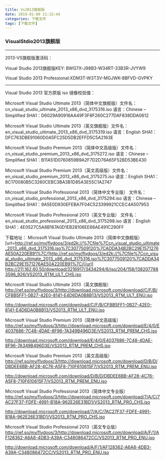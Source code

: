 ```yaml
---
title: Vs2013旗舰版
date: 2019-01-09 21:15:44
categories: 下载文件
tags: [下载文件]
---
```


### VisualStdio2013旗舰版

***

2013-VS旗舰版激活码：

Visual Studio 2013旗舰版KEY: BWG7X-J98B3-W34RT-33B3R-JVYW9

Visual Studio 2013 Professional:XDM3T-W3T3V-MGJWK-8BFVD-GVPKY

***

Visual Studio 2013 官方原版 iso 镜像校验值：

Microsoft Visual Studio Ultimate 2013（简体中文旗舰版）文件名：cn_visual_studio_ultimate_2013_x86_dvd_3175316.iso
语言：Chinese – Simplified
SHA1：D6029A90916AA49F3F8F260C277DAF838DDA0612

Microsoft Visual Studio Ultimate 2013（英文旗舰版）文件名：en_visual_studio_ultimate_2013_x86_dvd_3175319.iso
语言：English
SHA1：DFC763DBE91060D0A5FC25D5DB2EFFD5C5A2163E

Microsoft Visual Studio Premium 2013（简体中文高级版）文件名：cn_visual_studio_premium_2013_x86_dvd_3175272.iso
语言：Chinese – Simplified
SHA1：B11A51D0760859B9A2F7D2D76A65F52BD53BE430

Microsoft Visual Studio Premium 2013（英文高级版）文件名：en_visual_studio_premium_2013_x86_dvd_3175275.iso
语言：English
SHA1：8C170080B5C3260CEBC3BA3B1D85A3E55C1A2747

Microsoft Visual Studio Professional 2013（简体中文专业版）
文件名：cn_visual_studio_professional_2013_x86_dvd_3175294.iso
语言：Chinese – Simplified
SHA1：9A5E0D930EFEBA7F04C523399921CCEC4A507953

Microsoft Visual Studio Professional 2013（英文专业版）
文件名：en_visual_studio_professional_2013_x86_dvd_3175298.iso
语言：English
SHA1：4E0527C5A8B167A0D1EB28106EE66AE491C290FF

下载地址：
Microsoft Visual Studio Ultimate 2013（简体中文旗舰版）
[url=http://ref.so/my/flydoos/3/ed2k://%7Cfile%7Ccn_visual_studio_ultimate_2013_x86_dvd_3175316.iso%7C3077509120%7CADDA34B2BC29E1571276AE50A220EB91%7C/]http://ref.so/my/flydoos/3/ed2k://%7Cfile%7Ccn_visual_studio_ultimate_2013_x86_dvd_3175316.iso%7C3077509120%7CADDA34B2BC29E1571276AE50A220EB91%7C/[/url]
http://211.162.60.50/download/3216917/3434294/6/iso/204/158/1382077883596_926/VS2013_RTM_ULT_CHS.iso

Microsoft Visual Studio Ultimate 2013（英文旗舰版）
http://ref.so/my/flydoos/3/http://download.microsoft.com/download/C/F/B/CFBB5FF1-0B27-42E0-8141-E4D6DA0B8B13/VS2013_RTM_ULT_ENU.iso

http://download.microsoft.com/download/C/F/B/CFBB5FF1-0B27-42E0-8141-E4D6DA0B8B13/VS2013_RTM_ULT_ENU.iso

Microsoft Visual Studio Premium 2013（简体中文高级版）
http://ref.so/my/flydoos/3/http://download.microsoft.com/download/E/4/0/E4037686-7C48-4DAE-8F96-7A349B496D3E/VS2013_RTM_PREM_CHS.iso

http://download.microsoft.com/download/E/4/0/E4037686-7C48-4DAE-8F96-7A349B496D3E/VS2013_RTM_PREM_CHS.iso

Microsoft Visual Studio Premium 2013（英文高级版）
http://ref.so/my/flydoos/3/http://download.microsoft.com/download/D/B/D/DBDEE6BB-AF28-4C76-A5F8-710F610615F7/VS2013_RTM_PREM_ENU.iso

http://download.microsoft.com/download/D/B/D/DBDEE6BB-AF28-4C76-A5F8-710F610615F7/VS2013_RTM_PREM_ENU.iso

Microsoft Visual Studio Professional 2013（简体中文专业版）
http://ref.so/my/flydoos/3/http://download.microsoft.com/download/7/A/C/7AC27F37-FDFE-4991-B18A-962E26E31BD1/VS2013_RTM_PRO_CHS.iso

http://download.microsoft.com/download/7/A/C/7AC27F37-FDFE-4991-B18A-962E26E31BD1/VS2013_RTM_PRO_CHS.iso

Microsoft Visual Studio Professional 2013（英文专业版）
http://ref.so/my/flydoos/3/http://download.microsoft.com/download/A/F/1/AF128362-A6A8-4DB3-A39A-C348086472CC/VS2013_RTM_PRO_ENU.iso

http://download.microsoft.com/download/A/F/1/AF128362-A6A8-4DB3-A39A-C348086472CC/VS2013_RTM_PRO_ENU.iso

﻿﻿